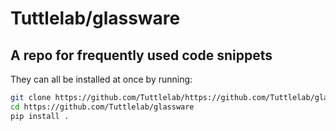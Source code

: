 # Tuttlelab/glassware
## A repo for frequently used code snippets

They can all be installed at once by running:
```bash
git clone https://github.com/Tuttlelab/https://github.com/Tuttlelab/glassware
cd https://github.com/Tuttlelab/glassware
pip install .
```